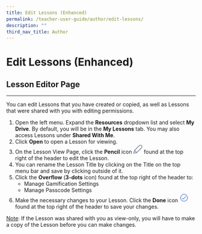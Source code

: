 ```yaml
---
title: Edit Lessons (Enhanced)
permalink: /teacher-user-guide/author/edit-lessons/
description: ""
third_nav_title: Author
---
```

<h1 id="edit-lessons-enhanced-">Edit Lessons (Enhanced)</h1>
<h2 id="-lesson-editor-page-">Lesson Editor Page</h2>
<hr>
<p>You can edit Lessons that you have created or copied, as well as Lessons that were shared with you with editing permissions.</p>
<ol>
<li>Open the left menu. Expand the <strong>Resources</strong> dropdown list and select <strong>My Drive</strong>. By default, you will be in the <strong>My Lessons</strong> tab. You may also access Lessons under <strong>Shared With Me</strong>.</li>
<li>Click <strong>Open</strong> to open a Lesson for viewing.</li>
<li>On the Lesson View Page, click the <strong>Pencil</strong> icon <img style="width:1.5rem; display: inline;" src="/images/Icons/Pencil.svg"> found at the top right of the header to edit the Lesson.</li>
<li>You can rename the Lesson Title by clicking on the Title on the top menu bar and save by clicking outside of it.</li>
<li>Click the <strong>Overflow</strong> (<strong>3-dots</strong> icon) found at the top right of the header to:<ul>
<li>Manage Gamification Settings</li>
<li>Manage Passcode Settings</li>
</ul>
</li>
<li>Make the necessary changes to your Lesson. Click the <strong>Done</strong> icon <img style="width:1.5rem; display: inline;" src="/images/Icons/Done.svg"> found at the top right of the header to save your changes.</li>
</ol>
<p><u>Note</u>: If the Lesson was shared with you as view-only, you will have to make a copy of the Lesson before you can make changes.</p>